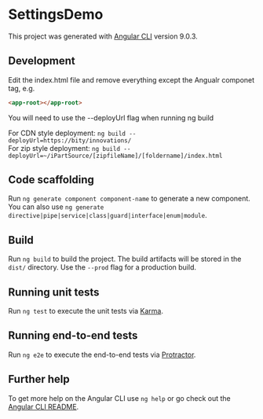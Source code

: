 # SettingsDemo

This project was generated with [Angular CLI](https://github.com/angular/angular-cli) version 9.0.3.

## Development 
Edit the index.html file and remove everything except the Angualr componet tag, e.g.
```html
<app-root></app-root>
```

You will need to use the --deployUrl flag when running ng build

For CDN style deployment:
`ng build --deployUrl=https://bity/innovations/ `  
For zip style deployment:
`ng build --deployUrl=~/iPartSource/[zipfileName]/[foldername]/index.html ` 
## Code scaffolding

Run `ng generate component component-name` to generate a new component. You can also use `ng generate directive|pipe|service|class|guard|interface|enum|module`.

## Build

Run `ng build` to build the project. The build artifacts will be stored in the `dist/` directory. Use the `--prod` flag for a production build.

## Running unit tests

Run `ng test` to execute the unit tests via [Karma](https://karma-runner.github.io).

## Running end-to-end tests

Run `ng e2e` to execute the end-to-end tests via [Protractor](http://www.protractortest.org/).

## Further help

To get more help on the Angular CLI use `ng help` or go check out the [Angular CLI README](https://github.com/angular/angular-cli/blob/master/README.md).
